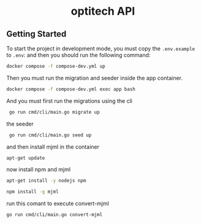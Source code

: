 <h1 align="center">
    optitech API
</h1>

## Getting Started

To start the project in development mode, you must copy the `.env.example` to `.env`:
and then you should run the following command:

```bash
docker compose -f compose-dev.yml up
```

Then you must run the migration and seeder inside the app container.

```bash
docker compose -f compose-dev.yml exec app bash
```

And you must first run the migrations using the cli

```bash
 go run cmd/cli/main.go migrate up
```

the seeder

```bash
 go run cmd/cli/main.go seed up
```

and then install mjml in the container

```bash
apt-get update
```
now install npm and mjml

```bash
apt-get install -y nodejs npm
```

```bash
npm install -g mjml
```
run this comant to execute convert-mjml

```bash
go run cmd/cli/main.go convert-mjml
```
